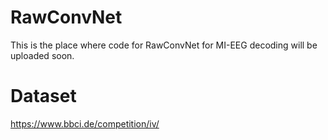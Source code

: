 # RawConvNet 
This is the place where code for RawConvNet for MI-EEG decoding will be uploaded soon. 
# Dataset 
https://www.bbci.de/competition/iv/
